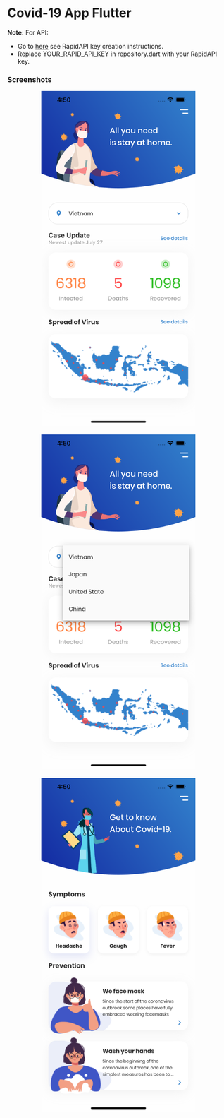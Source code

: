 # Covid-19 App Flutter
 
**Note:** For API:
- Go to [here](https://docs.rapidapi.com/docs/keys) see RapidAPI key creation instructions.
- Replace YOUR_RAPID_API_KEY in repository.dart with your RapidAPI key.
### Screenshots

<p align="center">
  <img src="/screenshots/screenshot_1.png" width="350">
  <br/>
  <br/>
  <img src="/screenshots/screenshot_2.png" width="350">
  <br/>
  <br/>
  <img src="/screenshots/screenshot_3.png" width="350">
</p>
